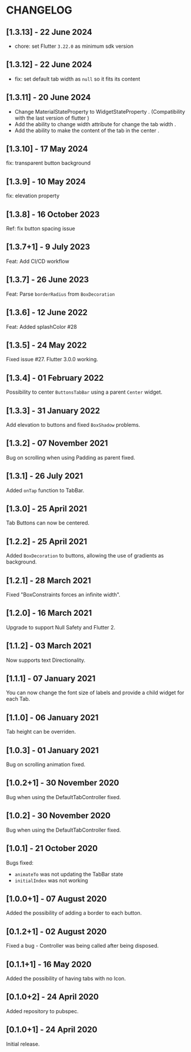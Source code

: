 # CHANGELOG

## [1.3.13] - 22 June 2024

- chore: set Flutter `3.22.0` as minimum sdk version

## [1.3.12] - 22 June 2024

- fix: set default tab width as `null` so it fits its content

## [1.3.11] - 20 June 2024

- Change MaterialStateProperty to WidgetStateProperty . (Compatibility with the last version of flutter )
- Add the ability to change width attribute for change the tab width .
- Add the ability to make the content of the tab in the center .

## [1.3.10] - 17 May 2024

fix: transparent button background

## [1.3.9] - 10 May 2024

fix: elevation property

## [1.3.8] - 16 October 2023

Ref: fix button spacing issue

## [1.3.7+1] - 9 July 2023

Feat: Add CI/CD workflow

## [1.3.7] - 26 June 2023

Feat: Parse `borderRadius` from `BoxDecoration`

## [1.3.6] - 12 June 2022

Feat: Added splashColor #28

## [1.3.5] - 24 May 2022

Fixed issue #27. Flutter 3.0.0 working.

## [1.3.4] - 01 February 2022

Possibility to center `ButtonsTabBar` using a parent `Center` widget.

## [1.3.3] - 31 January 2022

Add elevation to buttons and fixed `BoxShadow` problems.

## [1.3.2] - 07 November 2021

Bug on scrolling when using Padding as parent fixed.

## [1.3.1] - 26 July 2021

Added `onTap` function to TabBar.

## [1.3.0] - 25 April 2021

Tab Buttons can now be centered.

## [1.2.2] - 25 April 2021

Added `BoxDecoration` to buttons, allowing the use of gradients as background.

## [1.2.1] - 28 March 2021

Fixed "BoxConstraints forces an infinite width".

## [1.2.0] - 16 March 2021

Upgrade to support Null Safety and Flutter 2.

## [1.1.2] - 03 March 2021

Now supports text Directionality.

## [1.1.1] - 07 January 2021

You can now change the font size of labels and provide a child widget for each Tab.

## [1.1.0] - 06 January 2021

Tab height can be overriden.

## [1.0.3] - 01 January 2021

Bug on scrolling animation fixed.

## [1.0.2+1] - 30 November 2020

Bug when using the DefaultTabController fixed.

## [1.0.2] - 30 November 2020

Bug when using the DefaultTabController fixed.

## [1.0.1] - 21 October 2020

Bugs fixed:

- `animateTo` was not updating the TabBar state
- `initialIndex` was not working

## [1.0.0+1] - 07 August 2020

Added the possibility of adding a border to each button.

## [0.1.2+1] - 02 August 2020

Fixed a bug - Controller was being called after being disposed.

## [0.1.1+1] - 16 May 2020

Added the possibility of having tabs with no Icon.

## [0.1.0+2] - 24 April 2020

Added repository to pubspec.

## [0.1.0+1] - 24 April 2020

Initial release.
